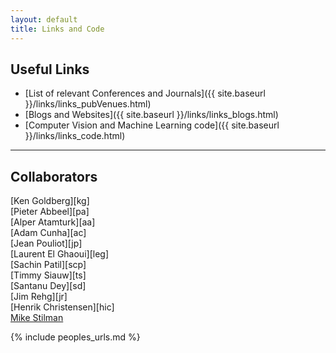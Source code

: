 ```yaml
---
layout: default
title: Links and Code
---
```

## Useful Links

* [List of relevant Conferences and Journals]({{ site.baseurl }}/links/links_pubVenues.html)
* [Blogs and Websites]({{ site.baseurl }}/links/links_blogs.html)
* [Computer Vision and Machine Learning code]({{ site.baseurl }}/links/links_code.html)


---

## Collaborators 

[Ken Goldberg][kg]  
[Pieter Abbeel][pa]  
[Alper Atamturk][aa]   
[Adam Cunha][ac]  
[Jean Pouliot][jp]  
[Laurent El Ghaoui][leg]  
[Sachin Patil][scp]  
[Timmy Siauw][ts]  
[Santanu Dey][sd]  
[Jim Rehg][jr]  
[Henrik Christensen][hic]  
[Mike Stilman](http://www.cc.gatech.edu/~mstilman/)


{% include peoples_urls.md %}